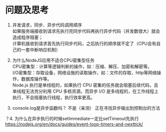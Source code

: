 # 问题及思考
1. 并发请求，同步、异步代码调用顺序<br>
    如果服务端接收到请求先执行完同步代码再执行异步代码（并发数很大）就会造成程序阻塞；<br>
    计算机接收到请求首先执行同步代码，之后执行的顺序就不定了（CPU会有自己的一套中断响应机制）<br>
    
2. 为什么NodeJS应用不适合CPU密集型任务<br>
    CPU密集型：计算等逻辑判断的操作，如：压缩、解压、加密和解密等。<br>
    I/O密集型：存取设备，网络设施的读取操作，如：文件的存取，http等网络操作，数据库操作等。<br>
    Node.js 执行是单线程的，如果执行 CPU 密集的任务就会阻塞后续代码，且单线程无法充分利用 CPU 多核资源。而异步 I/O 是多线程的，在工作线程上执行，不会阻塞执行线程，执行效率更高。<br>

3. console.log是异步函数吗？
    不是（亲测）
    正在寻找异步输出到控制台的方法

？4. 为什么在异步执行的时候setImmediate一定比setTimeout先执行
https://nodejs.org/en/docs/guides/event-loop-timers-and-nexttick/